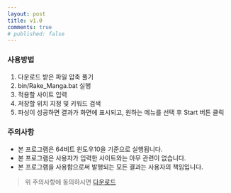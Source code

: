 ```yaml
---
layout: post
title: v1.0
comments: true
# published: false
---
```

### 사용방법
1. 다운로드 받은 파일 압축 풀기
2. bin/Rake_Manga.bat 실행
3. 적용할 사이트 입력
4. 저장할 위치 지정 및 키워드 검색
5. 파싱이 성공하면 결과가 화면에 표시되고, 원하는 메뉴를 선택 후 Start 버튼 클릭

### 주의사항
* 본 프로그램은 64비트 윈도우10을 기준으로 실행됩니다.
* 본 프로그램은 사용자가 입력한 사이트와는 아무 관련이 없습니다.
* 본 프로그램을 사용함으로써 발행되는 모든 결과는 사용자의 책임입니다.

> 위 주의사항에 동의하시면
[다운로드](https://google.com)